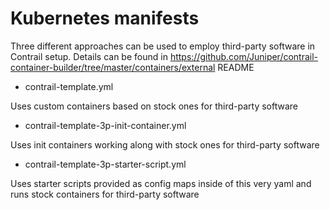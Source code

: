 # Kubernetes manifests

Three different approaches can be used to employ third-party software in Contrail setup.
Details can be found in https://github.com/Juniper/contrail-container-builder/tree/master/containers/external README

* contrail-template.yml

Uses custom containers based on stock ones for third-party software

* contrail-template-3p-init-container.yml

Uses init containers working along with stock ones for third-party software

* contrail-template-3p-starter-script.yml

Uses starter scripts provided as config maps inside of this very yaml and runs stock containers for third-party software
